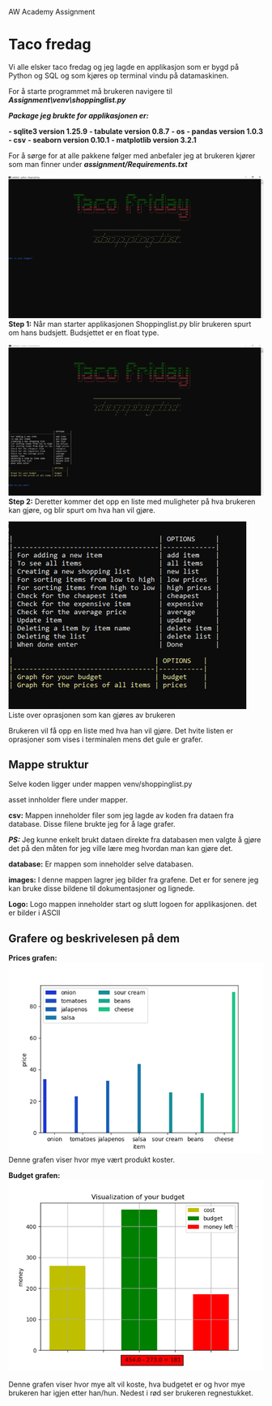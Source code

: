  AW Academy Assignment
 
# Taco fredag
 
Vi alle elsker taco fredag og jeg lagde en applikasjon som er bygd på Python og SQL og som kjøres op terminal vindu på datamaskinen.

For å starte programmet må brukeren navigere til 
***Assignment\venv\shoppinglist.py***


***Package jeg brukte for applikasjonen er:***

**- sqlite3  	version 1.25.9**
**- tabulate 	version 0.8.7**
**- os**
**- pandas 	version 1.0.3**
**- csv**
**- seaborn 	version 0.10.1**
**- matplotlib	version 3.2.1**
		
For å sørge for at alle pakkene følger med anbefaler jeg at brukeren kjører <pip install Requirements.txt> som man finner under ***assignment/Requirements.txt***




![](asset/images/startbilde.PNG) 
**Step 1:** Når man starter applikasjonen Shoppinglist.py blir brukeren spurt om hans budsjett. Budsjettet er en float type.

![](asset/images/side2.PNG) 
**Step 2:** Deretter kommer det opp en liste med muligheter på hva brukeren kan gjøre, og blir spurt om hva han vil gjøre. 

![](asset/images/options.PNG) 
Liste over oprasjonen som kan gjøres av brukeren
 
Brukeren vil få opp en liste med hva han vil gjøre. Det hvite listen er oprasjoner som vises i terminalen mens det gule er grafer. 


## Mappe struktur

Selve koden ligger under mappen venv/shoppinglist.py

asset innholder flere under mapper. 

**csv:** 	Mappen inneholder filer som jeg lagde av koden fra dataen 	fra database. Disse filene brukte jeg for å lage grafer. 

***PS:***  Jeg kunne enkelt brukt dataen direkte fra databasen men  	valgte å gjøre det på den måten for jeg ville lære meg 	hvordan man kan gjøre det. 

**database:** Er mappen som inneholder selve databasen.

**images:** I denne mappen lagrer jeg bilder fra grafene. Det er for 	   senere jeg kan bruke disse bildene til dokumentasjoner 	   	   og lignede. 

**Logo:**	Logo mappen inneholder start og slutt logoen for 	applikasjonen. det er bilder i ASCII

## Grafere og beskrivelesen på dem

**Prices grafen:** 
![](asset/images/item_sum.png) 
Denne grafen viser hvor mye vært produkt koster.

**Budget grafen:**
![](asset/images/budget.png) 
 
Denne grafen viser hvor mye alt vil koste, hva budgetet er og hvor mye brukeren har igjen etter han/hun. Nedest i rød ser brukeren regnestukket. 
